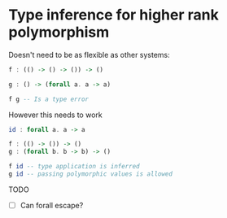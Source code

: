 # Type inference for higher rank polymorphism

Doesn't need to be as flexible as other systems:

```haskell
f : (() -> () -> ()) -> ()

g : () -> (forall a. a -> a)

f g -- Is a type error
```

However this needs to work
```haskell
id : forall a. a -> a

f : (() -> ()) -> ()
g : (forall b. b -> b) -> ()

f id -- type application is inferred
g id -- passing polymorphic values is allowed
```

TODO
- [ ] Can forall escape?
